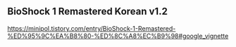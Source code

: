## BioShock 1 Remastered Korean v1.2
https://minipol.tistory.com/entry/BioShock-1-Remastered-%ED%95%9C%EA%B8%80-%ED%8C%A8%EC%B9%98#google_vignette
